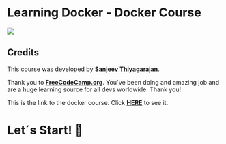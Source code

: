 # Learning Docker - Docker Course 
![](https://img.shields.io/github/license/leandro-gehlen/BL-clean-architecture-node-api)  

## Credits 

This course was developed by [**Sanjeev Thiyagarajan**](https://www.youtube.com/channel/UC2sYgV-NV6S5_-pqLGChoNQ).

Thank you to [**FreeCodeCamp.org**](https://www.freecodecamp.org/). You´ve been doing and amazing job and are a huge learning source for all devs worldwide. Thank you!

This is the link to the docker course. Click [**HERE**](https://www.youtube.com/watch?v=9zUHg7xjIqQ&t=5919s) to see it.

# Let´s Start! 🚀

